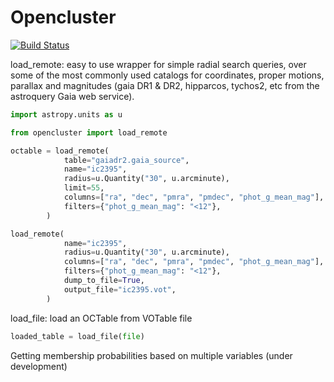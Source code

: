 # Opencluster

[![Build Status](https://travis-ci.com/simonpedrogonzalez/opencluster.svg?branch=master)](https://travis-ci.com/simonpedrogonzalez/opencluster)

load_remote: easy to use wrapper for simple radial search queries, over some of the most commonly used catalogs for coordinates, proper motions, parallax and magnitudes (gaia DR1 & DR2, hipparcos, tychos2, etc from the astroquery Gaia web service).
```python
import astropy.units as u

from opencluster import load_remote

octable = load_remote(
            table="gaiadr2.gaia_source",
            name="ic2395",
            radius=u.Quantity("30", u.arcminute),
            limit=55,
            columns=["ra", "dec", "pmra", "pmdec", "phot_g_mean_mag"],
            filters={"phot_g_mean_mag": "<12"},
        )

load_remote(
            name="ic2395",
            radius=u.Quantity("30", u.arcminute),
            columns=["ra", "dec", "pmra", "pmdec", "phot_g_mean_mag"],
            filters={"phot_g_mean_mag": "<12"},
            dump_to_file=True,
            output_file="ic2395.vot",
        )
```
load_file: load an OCTable from VOTable file
```python
loaded_table = load_file(file)
```
Getting membership probabilities based on multiple variables (under development)

